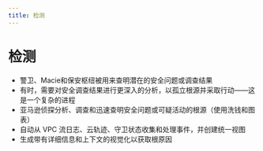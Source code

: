```yaml
---
title: 检测
---
```


# 检测

- 警卫、Macie和保安枢纽被用来查明潜在的安全问题或调查结果
- 有时，需要对安全调查结果进行更深入的分析，以孤立根源并采取行动――这是一个复杂的进程
- 亚马逊侦探分析、调查和迅速查明安全问题或可疑活动的根源（使用洗钱和图表）
- 自动从 VPC 流日志、云轨迹、守卫状态收集和处理事件，并创建统一视图
- 生成带有详细信息和上下文的视觉化以获取根原因

